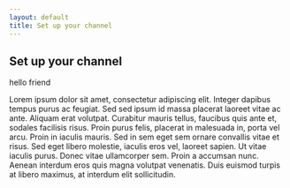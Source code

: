 ```yaml
---
layout: default
title: Set up your channel
---
```


## Set up your channel
hello friend

Lorem ipsum dolor sit amet, consectetur adipiscing elit. Integer dapibus tempus purus ac feugiat. Sed sed ipsum id massa placerat laoreet vitae ac ante. Aliquam erat volutpat. Curabitur mauris tellus, faucibus quis ante et, sodales facilisis risus. Proin purus felis, placerat in malesuada in, porta vel arcu. Proin in iaculis mauris. Sed in sem eget sem ornare convallis vitae et risus. Sed eget libero molestie, iaculis eros vel, laoreet sapien. Ut vitae iaculis purus. Donec vitae ullamcorper sem. Proin a accumsan nunc. Aenean interdum eros quis magna volutpat venenatis. Duis euismod turpis at libero maximus, at interdum elit sollicitudin.